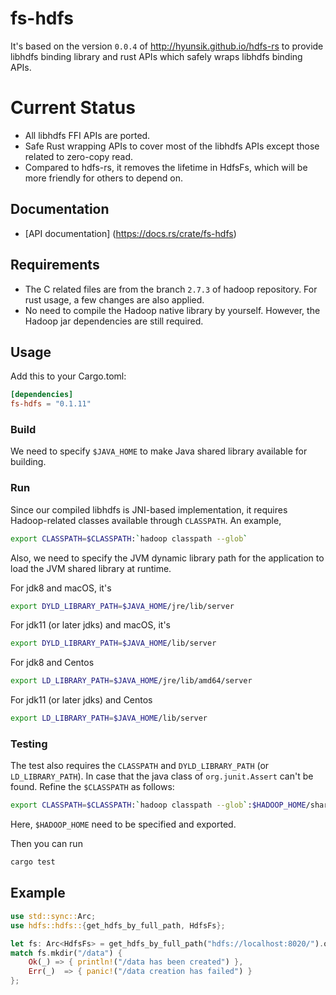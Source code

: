 # fs-hdfs

It's based on the version ``0.0.4`` of http://hyunsik.github.io/hdfs-rs to provide libhdfs binding library and rust APIs which safely wraps libhdfs binding APIs.

# Current Status
* All libhdfs FFI APIs are ported.
* Safe Rust wrapping APIs to cover most of the libhdfs APIs except those related to zero-copy read.
* Compared to hdfs-rs, it removes the lifetime in HdfsFs, which will be more friendly for others to depend on.

## Documentation
* [API documentation] (https://docs.rs/crate/fs-hdfs)

## Requirements
* The C related files are from the branch ``2.7.3`` of hadoop repository. For rust usage, a few changes are also applied.
* No need to compile the Hadoop native library by yourself. However, the Hadoop jar dependencies are still required.

## Usage
Add this to your Cargo.toml:

```toml
[dependencies]
fs-hdfs = "0.1.11"
```
### Build

We need to specify ```$JAVA_HOME``` to make Java shared library available for building.

### Run
Since our compiled libhdfs is JNI-based implementation,
it requires Hadoop-related classes available through ``CLASSPATH``. An example,

```sh
export CLASSPATH=$CLASSPATH:`hadoop classpath --glob`
```

Also, we need to specify the JVM dynamic library path for the application to load the JVM shared library at runtime.

For jdk8 and macOS, it's

```sh
export DYLD_LIBRARY_PATH=$JAVA_HOME/jre/lib/server
```

For jdk11 (or later jdks) and macOS, it's

```sh
export DYLD_LIBRARY_PATH=$JAVA_HOME/lib/server
```

For jdk8 and Centos
```sh
export LD_LIBRARY_PATH=$JAVA_HOME/jre/lib/amd64/server
```

For jdk11 (or later jdks) and Centos
```sh
export LD_LIBRARY_PATH=$JAVA_HOME/lib/server
```

### Testing
The test also requires the ``CLASSPATH`` and `DYLD_LIBRARY_PATH` (or `LD_LIBRARY_PATH`). In case that the java class of ``org.junit.Assert`` can't be found. Refine the ``$CLASSPATH`` as follows:

```sh
export CLASSPATH=$CLASSPATH:`hadoop classpath --glob`:$HADOOP_HOME/share/hadoop/tools/lib/*
```

Here, ``$HADOOP_HOME`` need to be specified and exported.

Then you can run

```bash
cargo test
```

## Example

```rust
use std::sync::Arc;
use hdfs::hdfs::{get_hdfs_by_full_path, HdfsFs};

let fs: Arc<HdfsFs> = get_hdfs_by_full_path("hdfs://localhost:8020/").ok().unwrap();
match fs.mkdir("/data") {
    Ok(_) => { println!("/data has been created") },
    Err(_)  => { panic!("/data creation has failed") }
};
```